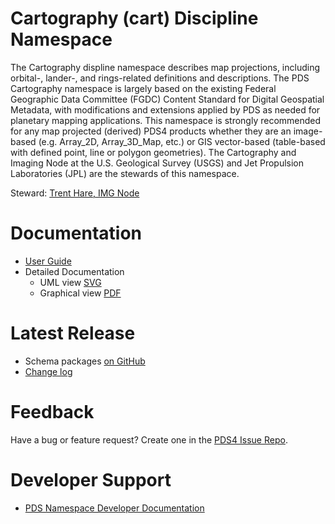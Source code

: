 # Cartography (cart) Discipline Namespace

The Cartography displine namespace describes map projections, including orbital-, lander-, and rings-related definitions and descriptions. The PDS Cartography namespace is largely based on the existing Federal Geographic Data Committee (FGDC) Content Standard for Digital Geospatial Metadata, with modifications and extensions applied by PDS as needed for planetary mapping applications. This namespace is strongly recommended for any map projected (derived) PDS4 products whether they are an image-based (e.g. Array_2D, Array_3D_Map, etc.) or GIS vector-based (table-based with defined point, line or polygon geometries). The Cartography and Imaging Node at the U.S. Geological Survey (USGS) and Jet Propulsion Laboratories (JPL) are the stewards of this namespace.

Steward: [Trent Hare, IMG Node](@thareUSGS)

# Documentation

* [User Guide](https://github.io/ldd-cart)
* Detailed Documentation
  - UML view [SVG](docs/PDS4_CART_IngestLDD.svg)
  - Graphical view [PDF](docs/PDS4_CART_IngestLDD.pdf)

 
# Latest Release

* Schema packages [on GitHub](../../releases/latest)
* [Change log](CHANGELOG.md)

# Feedback

Have a bug or feature request? Create one in the [PDS4 Issue Repo](https://github.com/pds-data-dictionaries/PDS4-LDD-Issue-Repo/issues/new/choose).


# Developer Support

* [PDS Namespace Developer Documentation](https://pds-data-dictionaries.github.io/)
